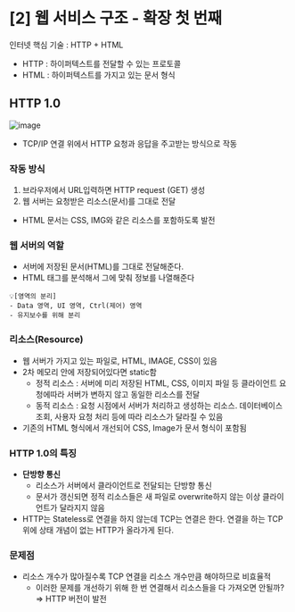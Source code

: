 # [2] 웹 서비스 구조 - 확장 첫 번째

인터넷 핵심 기술 : HTTP + HTML

- HTTP : 하이퍼텍스트를 전달할 수 있는 프로토콜
- HTML : 하이퍼텍스트를 가지고 있는 문서 형식

## HTTP 1.0

![image](https://github.com/user-attachments/assets/46bcc5e4-b69d-4b4f-958d-4e77c7483de4)

- TCP/IP 연결 위에서 HTTP 요청과 응답을 주고받는 방식으로 작동

### **작동 방식**

1. 브라우저에서 URL입력하면 HTTP request (GET) 생성
2. 웹 서버는 요청받은 리소스(문서)를 그대로 전달
- HTML 문서는 CSS, IMG와 같은 리소스를 포함하도록 발전

### 웹 서버의 역할

- 서버에 저장된 문서(HTML)를 그대로 전달해준다.
- HTML 태그를 분석해서 그에 맞춰 정보를 나열해준다

```
💡[영역의 분리]
- Data 영역, UI 영역, Ctrl(제어) 영역
- 유지보수를 위해 분리
```

### 리소스(Resource)

- 웹 서버가 가지고 있는 파일로, HTML, IMAGE, CSS이 있음
- 2차 메모리 안에 저장되어있다면 static함
   - 정적 리소스 : 서버에 미리 저장된 HTML, CSS, 이미지 파일 등 클라이언트 요청에따라 서버가 변하지 않고 동일한 리소스를 전달
   - 동적 리소스 :  요청 시점에서 서버가 처리하고 생성하는 리소스. 데이터베이스 조회, 사용자 요청 처리 등에 따라 리소스가 달라질 수 있음
- 기존의 HTML 형식에서 개선되어 CSS, Image가 문서 형식이 포함됨

### HTTP 1.0의 특징

- **단방향 통신**
    - 리소스가 서버에서 클라이언트로 전달되는 단방향 통신
    - 문서가 갱신되면 정적 리소스들은 새 파일로 overwrite하지 않는 이상 클라이언트가 달라지지 않음
- HTTP는 Stateless로 연결을 하지 않는데 TCP는 연결은 한다. 연결을 하는 TCP 위에 상태 개념이 없는 HTTP가 올라가게 된다.

### 문제점

- 리소스 개수가 많아질수록 TCP 연결을 리소스 개수만큼 해야하므로 비효율적
    - 이러한 문제를 개선하기 위해 한 번 연결해서 리소스들을 다 가져오면 안될까? ⇒ HTTP 버전이 발전
